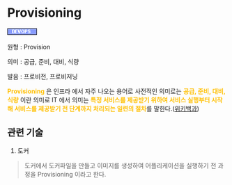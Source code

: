 <d-title>

# Provisioning

</d-title>

<d-label>

<d-inner>

![Devops](../../2TAT1C/Label_Devops.png)

</d-inner>

</d-label>

<d-origin>

원형 : Provision

</d-origin>

<d-mean>

의미 : 공급, 준비, 대비, 식량

</d-mean>

<d-pronunciation>

발음 : 프로비전, 프로비저닝

</d-pronunciation>

<d-content>

<span style="color:#FFBF00; font-weight:bold;">Provisioning</span> 은 인프라 에서 자주 나오는 용어로 사전적인 의미로는 <span style="color:#FFBF00; font-weight:bold;">공급, 준비, 대비, 식량</span> 이란 의미로 IT 에서 의미는 <span style="color:#FFBF00; font-weight:bold;">특정 서비스를 제공받기 위하여 서비스 실행부터 시작해 서비스를 제공받기 전 단계까지 처리되는 일련의 절차</span>를 말한다.([위키백과](https://ko.wikipedia.org/wiki/%ED%94%84%EB%A1%9C%EB%B9%84%EC%A0%80%EB%8B%9D))

</d-content>

<d-relation>

## 관련 기술

<d-inner>

1. 도커

</d-inner>

> 도커에서 도커파일을 만들고 이미지를 생성하여 어플리케이션을 실행하기 전 과정을 Provisioning 이라고 한다.

</d-relation>
